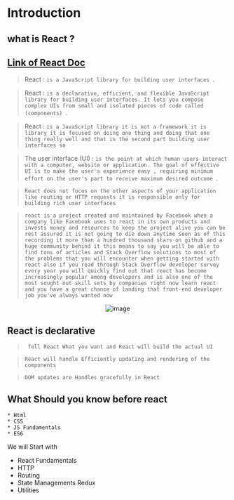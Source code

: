 # Introduction

## what is React ?

## [Link of React Doc](https://reactjs.org/docs/getting-started.html)

> React : `is a JavaScript library for building user interfaces `.

> React : `is a declarative, efficient, and flexible JavaScript library for building user interfaces. It lets you compose complex UIs from small and isolated pieces of code called (components) `.

> React : `is a JavaScript library it is not a framework it is library it is focused on doing one thing and doing that one thing really well and that is the second part building user interfaces so`

> The user interface (UI) : `is the point at which human users interact with a computer, website or application. The goal of effective UI is to make the user's experience easy , requiring minimum effort on the user's part to receive maximum desired outcome `.

> `React does not focus on the other aspects of your application like routing or HTTP requests it is responsible only for building rich user interfaces`

> `react is a project created and maintained by Facebook when a company like Facebook uses to react in its own products and invests money and resources to keep the project alive you can be rest assured it is not going to die down anytime soon as of this recording it more than a hundred thousand stars on github and a huge community behind it this means to say you will be able to find tons of articles and Stack Overflow solutions to most of the problems that you will encounter when getting started with react also if you read through Stack Overflow developer survey every year you will quickly find out that react has become increasingly popular among developers and is also one of the most sought out skill sets by companies right now learn react and you have a great chance of landing that front-end developer job you've always wanted now`

<div align="center">

![image](https://user-images.githubusercontent.com/42722816/92278326-4b8ab080-eef5-11ea-89a1-795d4a69476f.png)

</div>

## React is declarative

> ` Tell React What you want and React will build the actual UI`

> `React will handle Efficiently updating and rendering of the components`

> `DOM updates are Handles gracefully in React`

## What Should you know before react

    * Html
    * CSS
    * JS Fundamentals
    * ES6

We will Start with

- React Fundamentals
- HTTP
- Routing
- State Managements Redux
- Utilities
